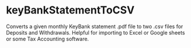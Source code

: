 # keyBankStatementToCSV
Converts a given monthly KeyBank statement .pdf file to two .csv files for Deposits and Withdrawals. Helpful for importing to Excel or Google sheets or some Tax Accounting software.
